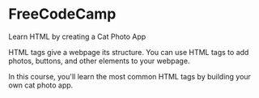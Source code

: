 # FreeCodeCamp

Learn HTML by creating a Cat Photo App

HTML tags give a webpage its structure. You can use HTML tags to add photos, buttons, and other elements to your webpage.

In this course, you'll learn the most common HTML tags by building your own cat photo app.
